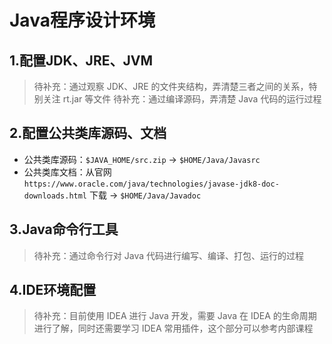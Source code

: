# Java程序设计环境

## 1.配置JDK、JRE、JVM

> 待补充：通过观察 JDK、JRE 的文件夹结构，弄清楚三者之间的关系，特别关注 rt.jar 等文件
> 待补充：通过编译源码，弄清楚 Java 代码的运行过程

## 2.配置公共类库源码、文档

- 公共类库源码：`$JAVA_HOME/src.zip` -> `$HOME/Java/Javasrc`
- 公共类库文档：从官网 `https://www.oracle.com/java/technologies/javase-jdk8-doc-downloads.html` 下载 -> `$HOME/Java/Javadoc`

## 3.Java命令行工具

> 待补充：通过命令行对 Java 代码进行编写、编译、打包、运行的过程

## 4.IDE环境配置

> 待补充：目前使用 IDEA 进行 Java 开发，需要 Java 在 IDEA 的生命周期进行了解，同时还需要学习 IDEA 常用插件，这个部分可以参考内部课程
